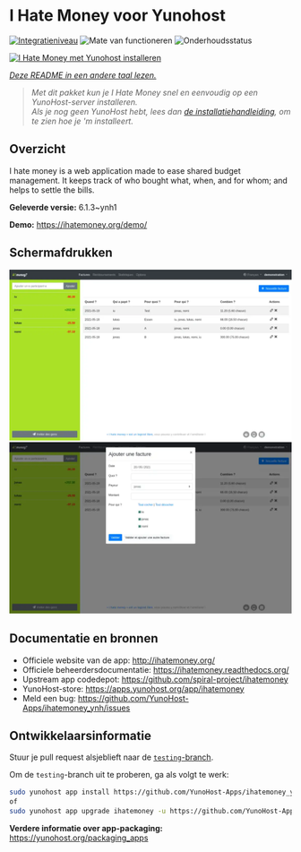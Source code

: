 <!--
NB: Deze README is automatisch gegenereerd door <https://github.com/YunoHost/apps/tree/master/tools/readme_generator>
Hij mag NIET handmatig aangepast worden.
-->

# I Hate Money voor Yunohost

[![Integratieniveau](https://dash.yunohost.org/integration/ihatemoney.svg)](https://ci-apps.yunohost.org/ci/apps/ihatemoney/) ![Mate van functioneren](https://ci-apps.yunohost.org/ci/badges/ihatemoney.status.svg) ![Onderhoudsstatus](https://ci-apps.yunohost.org/ci/badges/ihatemoney.maintain.svg)

[![I Hate Money met Yunohost installeren](https://install-app.yunohost.org/install-with-yunohost.svg)](https://install-app.yunohost.org/?app=ihatemoney)

*[Deze README in een andere taal lezen.](./ALL_README.md)*

> *Met dit pakket kun je I Hate Money snel en eenvoudig op een YunoHost-server installeren.*  
> *Als je nog geen YunoHost hebt, lees dan [de installatiehandleiding](https://yunohost.org/install), om te zien hoe je 'm installeert.*

## Overzicht

I hate money is a web application made to ease shared budget management. It keeps track of who bought what, when, and for whom; and helps to settle the bills.


**Geleverde versie:** 6.1.3~ynh1

**Demo:** <https://ihatemoney.org/demo/>

## Schermafdrukken

![Schermafdrukken van I Hate Money](./doc/screenshots/screenshot_1_global.webp)
![Schermafdrukken van I Hate Money](./doc/screenshots/screenshot_2_new_operation.webp)

## Documentatie en bronnen

- Officiele website van de app: <http://ihatemoney.org/>
- Officiele beheerdersdocumentatie: <https://ihatemoney.readthedocs.org/>
- Upstream app codedepot: <https://github.com/spiral-project/ihatemoney>
- YunoHost-store: <https://apps.yunohost.org/app/ihatemoney>
- Meld een bug: <https://github.com/YunoHost-Apps/ihatemoney_ynh/issues>

## Ontwikkelaarsinformatie

Stuur je pull request alsjeblieft naar de [`testing`-branch](https://github.com/YunoHost-Apps/ihatemoney_ynh/tree/testing).

Om de `testing`-branch uit te proberen, ga als volgt te werk:

```bash
sudo yunohost app install https://github.com/YunoHost-Apps/ihatemoney_ynh/tree/testing --debug
of
sudo yunohost app upgrade ihatemoney -u https://github.com/YunoHost-Apps/ihatemoney_ynh/tree/testing --debug
```

**Verdere informatie over app-packaging:** <https://yunohost.org/packaging_apps>

